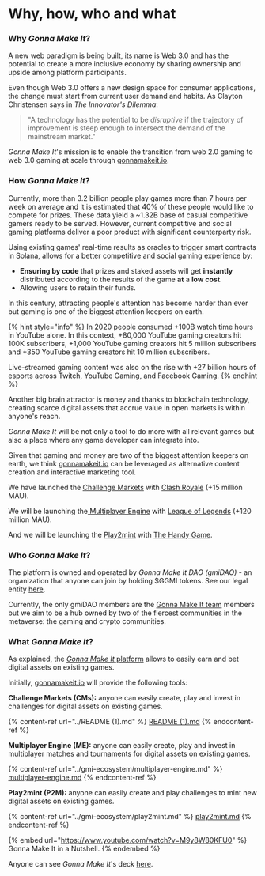 # Why, how, who and what

### Why _Gonna Make It_?

A new web paradigm is being built, its name is Web 3.0 and has the potential to create a more inclusive economy by sharing ownership and upside among platform participants.

Even though Web 3.0 offers a new design space for consumer applications, the change must start from current user demand and habits. As Clayton Christensen says in _The Innovator's Dilemma_:

> "A technology has the potential to be _disruptive_ if the trajectory of improvement is steep enough to intersect the demand of the mainstream market."

_Gonna Make It_'s mission is to enable the transition from web 2.0 gaming to web 3.0 gaming at scale through [gonnamakeit.io](https://gonnamakeit.io).

### How _Gonna Make It_?

Currently, more than 3.2 billion people play games more than 7 hours per week on average and it is estimated that 40% of these people would like to compete for prizes. These data yield a \~1.32B base of casual competitive gamers ready to be served. However, current competitive and social gaming platforms deliver a poor product with significant counterparty risk.

Using existing games' real-time results as oracles to trigger smart contracts in Solana, allows for a better competitive and social gaming experience by:

* **Ensuring by code** that prizes and staked assets will get **instantly** distributed according to the results of the game **at** a **low cost**.
* Allowing users to retain their funds.

In this century, attracting people's attention has become harder than ever but gaming is one of the biggest attention keepers on earth.

{% hint style="info" %}
In 2020 people consumed +100B watch time hours in YouTube alone. In this context, +80,000 YouTube gaming creators hit 100K subscribers​, +1,000 YouTube gaming creators hit 5 million subscribers​ and +350 YouTube gaming creators hit 10 million subscribers​.

Live-streamed gaming content was also on the rise​ with +27 billion hours of esports across Twitch, YouTube Gaming, and Facebook Gaming.
{% endhint %}

Another big brain attractor is money and thanks to blockchain technology, creating scarce digital assets that accrue value in open markets is within anyone's reach.

_Gonna Make It_ will be not only a tool to do more with all relevant games but also a place where any game developer can integrate into.

Given that gaming and money are two of the biggest attention keepers on earth, we think [gonnamakeit.io](https://gonnamakeit.io) can be leveraged as alternative content creation and interactive marketing tool.

We have launched the [Challenge Markets](https://gonnamakeit.gitbook.io/gonna-make-it/gmi-ecosystem/challenge-markets) with [Clash Royale](https://activeplayer.io/clash-royale/) (+15 million MAU).

We will be launching the[ Multiplayer Engine](https://gonnamakeit.gitbook.io/gonna-make-it/gmi-ecosystem/multiplayer-engine) with [League of Legends](https://activeplayer.io/league-of-legends/) (+120 million MAU).

And we will be launching the [Play2mint](https://gonnamakeit.gitbook.io/gonna-make-it/gmi-ecosystem/play2mint) with [The Handy Game](https://gonnamakeit.gitbook.io/gonna-make-it/handy-game/overview).

### Who _Gonna Make It_?

The platform is owned and operated by _Gonna Make It DAO (gmiDAO)_ - an organization that anyone can join by holding $GGMI tokens. See our legal entity [here](https://find-and-update.company-information.service.gov.uk/company/13803149).

Currently, the only gmiDAO members are the [Gonna Make It team](https://gonnamakeit.io/about) members but we aim to be a hub owned by two of the fiercest communities in the metaverse: the gaming and crypto communities.

### What _Gonna Make It_?

As explained, the [_Gonna Make It_ platform](https://gonnamakeit.io) allows to easily earn and bet digital assets on existing games.

Initially, [gonnamakeit.io](https://gonnamakeit.io) will provide the following tools:

**Challenge Markets (CMs):** anyone can easily create, play and invest in challenges for digital assets on existing games.

{% content-ref url="../README (1).md" %}
[README (1).md](<../README (1).md>)
{% endcontent-ref %}

**Multiplayer Engine (ME):** anyone can easily create, play and invest in multiplayer matches and tournaments for digital assets on existing games.

{% content-ref url="../gmi-ecosystem/multiplayer-engine.md" %}
[multiplayer-engine.md](../gmi-ecosystem/multiplayer-engine.md)
{% endcontent-ref %}

**Play2mint (P2M):** anyone can easily create and play challenges to mint new digital assets on existing games.

{% content-ref url="../gmi-ecosystem/play2mint.md" %}
[play2mint.md](../gmi-ecosystem/play2mint.md)
{% endcontent-ref %}

{% embed url="https://www.youtube.com/watch?v=M9y8W80KFU0" %}
Gonna Make It in a Nutshell.
{% endembed %}

Anyone can see _Gonna Make It_'s deck [here](https://upm365-my.sharepoint.com/:p:/r/personal/m\_cores\_alumnos\_upm\_es/\_layouts/15/doc2.aspx?sourcedoc=%7Bdacec1ce-e6d9-4afd-9fd2-0ff26034b2be%7D\&action=default\&PreviousSessionID=42684f85-cb2f-f578-deb3-3eba43e1d611\&cid=64408e44-e186-4d09-a1c9-0c32d63af523).
